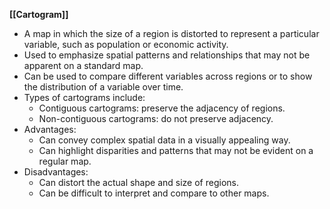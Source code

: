 

**[[Cartogram]]**

* A map in which the size of a region is distorted to represent a particular variable, such as population or economic activity.
* Used to emphasize spatial patterns and relationships that may not be apparent on a standard map.
* Can be used to compare different variables across regions or to show the distribution of a variable over time.
* Types of cartograms include:
    * Contiguous cartograms: preserve the adjacency of regions.
    * Non-contiguous cartograms: do not preserve adjacency.
* Advantages:
    * Can convey complex spatial data in a visually appealing way.
    * Can highlight disparities and patterns that may not be evident on a regular map.
* Disadvantages:
    * Can distort the actual shape and size of regions.
    * Can be difficult to interpret and compare to other maps.